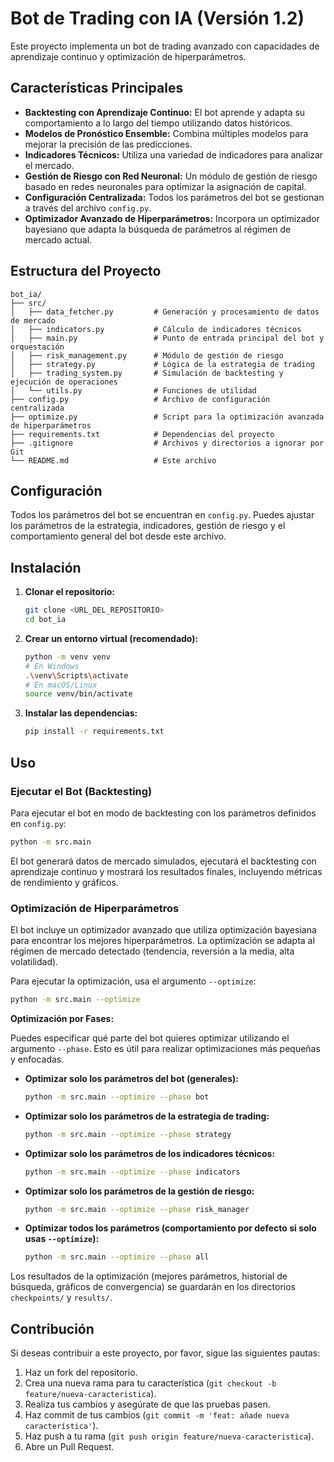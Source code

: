 # Bot de Trading con IA (Versión 1.2)

Este proyecto implementa un bot de trading avanzado con capacidades de aprendizaje continuo y optimización de hiperparámetros.

## Características Principales

*   **Backtesting con Aprendizaje Continuo:** El bot aprende y adapta su comportamiento a lo largo del tiempo utilizando datos históricos.
*   **Modelos de Pronóstico Ensemble:** Combina múltiples modelos para mejorar la precisión de las predicciones.
*   **Indicadores Técnicos:** Utiliza una variedad de indicadores para analizar el mercado.
*   **Gestión de Riesgo con Red Neuronal:** Un módulo de gestión de riesgo basado en redes neuronales para optimizar la asignación de capital.
*   **Configuración Centralizada:** Todos los parámetros del bot se gestionan a través del archivo `config.py`.
*   **Optimizador Avanzado de Hiperparámetros:** Incorpora un optimizador bayesiano que adapta la búsqueda de parámetros al régimen de mercado actual.

## Estructura del Proyecto

```
bot_ia/
├── src/
│   ├── data_fetcher.py         # Generación y procesamiento de datos de mercado
│   ├── indicators.py           # Cálculo de indicadores técnicos
│   ├── main.py                 # Punto de entrada principal del bot y orquestación
│   ├── risk_management.py      # Módulo de gestión de riesgo
│   ├── strategy.py             # Lógica de la estrategia de trading
│   ├── trading_system.py       # Simulación de backtesting y ejecución de operaciones
│   └── utils.py                # Funciones de utilidad
├── config.py                   # Archivo de configuración centralizada
├── optimize.py                 # Script para la optimización avanzada de hiperparámetros
├── requirements.txt            # Dependencias del proyecto
├── .gitignore                  # Archivos y directorios a ignorar por Git
└── README.md                   # Este archivo
```

## Configuración

Todos los parámetros del bot se encuentran en `config.py`. Puedes ajustar los parámetros de la estrategia, indicadores, gestión de riesgo y el comportamiento general del bot desde este archivo.

## Instalación

1.  **Clonar el repositorio:**
    ```bash
    git clone <URL_DEL_REPOSITORIO>
    cd bot_ia
    ```
2.  **Crear un entorno virtual (recomendado):**
    ```bash
    python -m venv venv
    # En Windows
    .\venv\Scripts\activate
    # En macOS/Linux
    source venv/bin/activate
    ```
3.  **Instalar las dependencias:**
    ```bash
    pip install -r requirements.txt
    ```

## Uso

### Ejecutar el Bot (Backtesting)

Para ejecutar el bot en modo de backtesting con los parámetros definidos en `config.py`:

```bash
python -m src.main
```

El bot generará datos de mercado simulados, ejecutará el backtesting con aprendizaje continuo y mostrará los resultados finales, incluyendo métricas de rendimiento y gráficos.

### Optimización de Hiperparámetros

El bot incluye un optimizador avanzado que utiliza optimización bayesiana para encontrar los mejores hiperparámetros. La optimización se adapta al régimen de mercado detectado (tendencia, reversión a la media, alta volatilidad).

Para ejecutar la optimización, usa el argumento `--optimize`:

```bash
python -m src.main --optimize
```

**Optimización por Fases:**

Puedes especificar qué parte del bot quieres optimizar utilizando el argumento `--phase`. Esto es útil para realizar optimizaciones más pequeñas y enfocadas.

*   **Optimizar solo los parámetros del bot (generales):**
    ```bash
    python -m src.main --optimize --phase bot
    ```
*   **Optimizar solo los parámetros de la estrategia de trading:**
    ```bash
    python -m src.main --optimize --phase strategy
    ```
*   **Optimizar solo los parámetros de los indicadores técnicos:**
    ```bash
    python -m src.main --optimize --phase indicators
    ```
*   **Optimizar solo los parámetros de la gestión de riesgo:**
    ```bash
    python -m src.main --optimize --phase risk_manager
    ```
*   **Optimizar todos los parámetros (comportamiento por defecto si solo usas `--optimize`):**
    ```bash
    python -m src.main --optimize --phase all
    ```

Los resultados de la optimización (mejores parámetros, historial de búsqueda, gráficos de convergencia) se guardarán en los directorios `checkpoints/` y `results/`.

## Contribución

Si deseas contribuir a este proyecto, por favor, sigue las siguientes pautas:

1.  Haz un fork del repositorio.
2.  Crea una nueva rama para tu característica (`git checkout -b feature/nueva-caracteristica`).
3.  Realiza tus cambios y asegúrate de que las pruebas pasen.
4.  Haz commit de tus cambios (`git commit -m 'feat: añade nueva característica'`).
5.  Haz push a tu rama (`git push origin feature/nueva-caracteristica`).
6.  Abre un Pull Request.